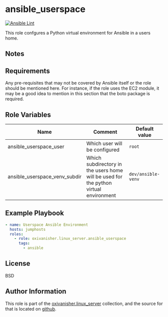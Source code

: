 ansible_userspace
=================
[![Ansible Lint](https://github.com/oxivanisher/role-ansible_userspace/actions/workflows/ansible-lint.yml/badge.svg)](https://github.com/oxivanisher/role-ansible_userspace/actions/workflows/ansible-lint.yml)

This role confgures a Python virtual environment for Ansible in a users home.

Notes
-----

Requirements
------------

Any pre-requisites that may not be covered by Ansible itself or the role should be mentioned here. For instance, if the role uses the EC2 module, it may be a good idea to mention in this section that the boto package is required.

Role Variables
--------------

| Name                          | Comment                                                                              | Default value      |
| ----------------------------- | ------------------------------------------------------------------------------------ | ------------------ |
| ansible_userspace_user        | Which user will be configured                                                        | `root`             |
| ansible_userspace_venv_subdir | Which subdirectory in the users home will be used for the python virtual environment | `dev/ansible-venv` |

Example Playbook
----------------

```yaml
- name: Userspace Ansible Environment
  hosts: jumphosts
  roles:
    - role: oxivanisher.linux_server.ansible_userspace
      tags:
        - ansible
```

License
-------

BSD

Author Information
------------------

This role is part of the [oxivanisher.linux_server](https://galaxy.ansible.com/ui/repo/published/oxivanisher/linux_server/) collection, and the source for that is located on [github](https://github.com/oxivanisher/collection-linux_server).
